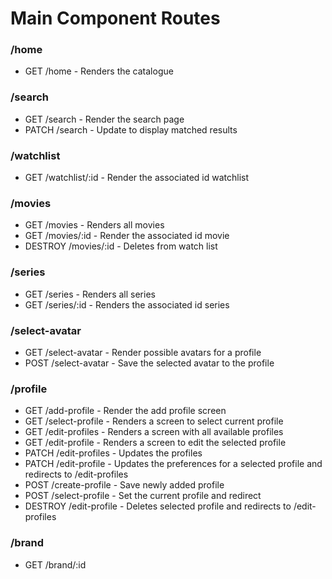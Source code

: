 <!-- Route Names | URL | verbs | desc.
------------|-----|-------|------
index | /users | get | all users
new | /users/new | get | gets form
create | /users | post | saves user
show | /users/:id | get | gets user
edit | /users/:id/edit | get | gets edit form
update | /users/:id | put/patch | saves update
destroy | /users/:id | delete | deletes user

tomorrow deliver a list of routes: -->


# Main Component Routes

### /home
- GET /home - Renders the catalogue
### /search
- GET /search - Render the search page
- PATCH /search - Update to display matched results
### /watchlist
- GET /watchlist/:id - Render the associated id watchlist
### /movies
- GET /movies - Renders all movies
- GET /movies/:id - Render the associated id movie
- DESTROY /movies/:id - Deletes from watch list
### /series
- GET /series - Renders all series
- GET /series/:id - Renders the associated id series
### /select-avatar
- GET /select-avatar - Render possible avatars for a profile
- POST /select-avatar - Save the selected avatar to the profile
### /profile
- GET /add-profile - Render the add profile screen
- GET /select-profile - Renders a screen to select current profile
- GET /edit-profiles - Renders a screen with all available profiles
- GET /edit-profile - Renders a screen to edit the selected profile
- PATCH /edit-profiles - Updates the profiles
- PATCH /edit-profile - Updates the preferences for a selected profile and redirects to /edit-profiles
- POST /create-profile - Save newly added profile
- POST /select-profile - Set the current profile and redirect
- DESTROY /edit-profile - Deletes selected profile and redirects to /edit-profiles
### /brand
- GET /brand/:id


<!-- Route Names | URL | verbs | desc.
------------|-----|-------|------
/
/sign-up
    get, post
/login
    get, post
/home
    GET /
/search
    get, post
/watchlist
    get
/originals
    get
/movies
    get
    /movies/:id
        get, post
/series
    get
    /series/:id
        get, post
/brand
    get

# HTML
- GET /
# API Endpoints
# Accounts
- POST /api/accounts/ - Sign up
# Profiles
- GET /api/profiles - List profiles
- POST /api/profiles/:id - Log into profile -->
